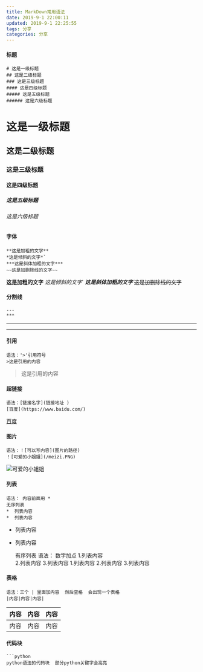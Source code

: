 ```yaml
---
title: MarkDown常用语法
date: 2019-9-1 22:00:11
updated: 2019-9-1 22:25:55
tags: 分享
categories: 分享
---
```


#### 标题
    # 这是一级标题
    ## 这是二级标题
    ### 这是三级标题
    #### 这是四级标题
    ##### 这是五级标题
    ###### 这是六级标题
# 这是一级标题
## 这是二级标题
### 这是三级标题
#### 这是四级标题
##### 这是五级标题
###### 这是六级标题

#### 字体
    **这是加粗的文字**
    *这是倾斜的文字*`
    ***这是斜体加粗的文字***
    ~~这是加删除线的文字~~
**这是加粗的文字**
*这是倾斜的文字*`
***这是斜体加粗的文字***
~~这是加删除线的文字~~

#### 分割线
    ---
    ***
---
***


#### 引用

    语法：'>'引用符号
    >这是引用的内容   
>这是引用的内容


#### 超链接
    语法：[链接名字](链接地址 )
    [百度](https://www.baidu.com/)
[百度](https://www.baidu.com/)

#### 图片
    语法：！[可以写内容](图片的路径)
    ！[可爱的小姐姐](/meizi.PNG)
![可爱的小姐姐](/meizi.PNG)


#### 列表
    语法： 内容前面用 *
    无序列表
    *  列表内容  
    *  列表内容  
* 列表内容
* 列表内容

  
    有序列表
    语法： 数字加点
    1.列表内容  
    2.列表内容
    3.列表内容
1.列表内容
2.列表内容
3.列表内容

#### 表格
    语法：三个 | 里面加内容  然后空格  会出现一个表格
    |内容|内容|内容|  

| 内容 | 内容 | 内容 |
| ---- | ---- | ---- |
| 内容 | 内容 | 内容 |  




#### 代码块
    ```python  
    python语法的代码块  部分python关键字会高亮


```python

